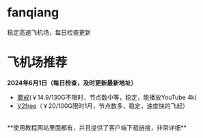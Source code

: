 # fanqiang
稳定高速飞机场，每日检查更新
# 飞机场推荐
**2024年6月1日（每日检查，及时更新最新地址）**
*   [魔戒](https://mojie.app/register?aff=1pWspTHg#tt)(￥14.9/130G不限时，节点数中等，稳定，能播放YouTube 4k)
*   [V2free](https://w1.v2free.cc/auth/register?code=QKu7#tt)（￥20/100G限时1月，节点数多，稳定，速度快的飞起）
<br />
**使用教程网站里面都有，并且提供了客户端下载链接，非常详细**
